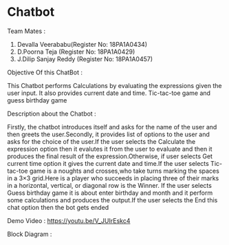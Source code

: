 # Chatbot

Team Mates :
1. Devalla Veerababu(Register No: 18PA1A0434)
2. D.Poorna Teja (Register No: 18PA1A0429)
3. J.Dilip Sanjay Reddy (Register No: 18PA1A0457)



Objective Of this ChatBot :

This Chatbot performs Calculations by evaluating the expressions given the user input.
It also provides current date and time.
Tic-tac-toe game and guess birthday game

Description about the Chatbot :

Firstly, the chatbot introduces itself and asks for the name of the user and then greets the user.Secondly, it provides list of options to the user and asks for the choice of the user.If the user selects the Calculate the expression option then it evalutes it from the user to evaluate and then it produces the final result of the expression.Otherwise, if user selects Get current time option it gives the current date and time.If the user selects Tic-tac-toe game is a noughts and crosses,who take turns marking the spaces in a 3×3 grid.Here is a player who succeeds in placing three of their marks in a horizontal, vertical, or diagonal row is the Winner.
If the user selects Guess birthday game it is about enter birthday and month and it perform some calculations and produces the output.If the user selects the End this chat option then the bot gets ended


Demo Video : 
https://youtu.be/V_JUIrEskc4

Block Diagram :
